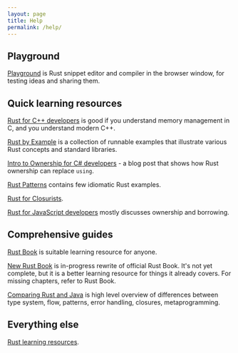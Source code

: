 ```yaml
---
layout: page
title: Help
permalink: /help/
---
```


## Playground

[Playground](https://play.rust-lang.org/) is Rust snippet editor and compiler in the browser window, for testing ideas and sharing them.

## Quick learning resources

[Rust for C++ developers](https://github.com/nrc/r4cppp) is good if you understand memory management in C, and you understand modern C++.

[Rust by Example](http://rustbyexample.com/) is a collection of runnable examples that illustrate various Rust concepts and standard libraries.

[Intro to Ownership for C# developers](https://nblumhardt.com/2016/03/exploring-rust/) - a blog post that shows how Rust ownership can replace `using`.

[Rust Patterns](https://github.com/rust-unofficial/patterns) contains few idiomatic Rust examples.

[Rust for Closurists](https://gist.github.com/oakes/4af1023b6c5162c6f8f0).

[Rust for JavaScript developers](http://blog.thoughtram.io/rust/2015/05/11/rusts-ownership-model-for-javascript-developers.html) mostly discusses ownership and borrowing.

## Comprehensive guides

[Rust Book](https://doc.rust-lang.org/book/) is suitable learning resource for anyone.

[New Rust Book](https://rust-lang.github.io/book/ch01-00-introduction.html) is in-progress rewrite of official Rust Book. It's not yet complete, but it is a better learning resource for things it already covers. For missing chapters, refer to Rust Book.

[Comparing Rust and Java](https://llogiq.github.io/2016/02/28/java-rust.html) is high level overview of differences between type system, flow, patterns, error handling, closures, metaprogramming.

## Everything else

[Rust learning resources](https://github.com/ctjhoa/rust-learning).
